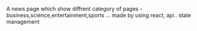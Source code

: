  A news page which show diffrent category of pages -business,science,entertainment,sports ... made by using react, api.. state management
